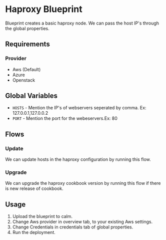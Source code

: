 Haproxy Blueprint
=======================

Blueprint creates a basic haproxy node. We can pass the host IP's through the global properties.

Requirements
------------
### Provider
- Aws (Default)
- Azure
- Openstack

Global Variables
----------
- `HOSTS` - Mention the IP's of webservers seperated by comma. Ex: 127.0.0.1,127.0.0.2
- `PORT` - Mention the port for the webeservers.Ex: 80

Flows
-------
### Update
We can update hosts in the haproxy configuration by running this flow.
### Upgrade
We can upgrade the haproxy cookbook version by running this flow if there is new release of cookbook.

Usage
-----
1. Upload the blueprint to calm.
2. Change Aws provider in overview tab, to your existing Aws settings.
3. Change Credentials in credentials tab of global properties.
6. Run the deployment.
